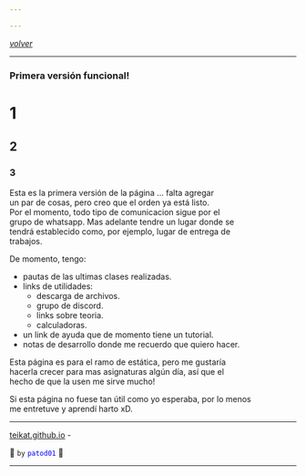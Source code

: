 ```yaml
---

---
```


<link rel="icon" href="../etc/icon.png">

[*volver*][teikat]

---

### Primera versión funcional!

# 1
## 2
### 3

Esta es la primera versión de la página ... falta agregar <br>
un par de cosas, pero creo que el orden ya está listo. <br>
Por el momento, todo tipo de comunicacion sigue por el <br>
grupo de whatsapp. Mas adelante tendre un lugar donde se <br>
tendrá establecido como, por ejemplo, lugar de entrega de <br>
trabajos.

De momento, tengo:

- pautas de las ultimas clases realizadas.
- links de utilidades:
    - descarga de archivos.
    - grupo de discord.
    - links sobre teoria.
    - calculadoras.
- un link de ayuda que de momento tiene un tutorial.
- notas de desarrollo donde me recuerdo que quiero hacer.

Esta página es para el ramo de estática, pero me gustaría <br>
hacerla crecer para mas asignaturas algún día, así que el <br>
hecho de que la usen me sirve mucho!

Si esta página no fuese tan útil como yo esperaba, por lo menos <br>
me entretuve y aprendí harto xD.

---

[teikat.github.io][teikat] -

:ghost: `by` <span style="color: blue;">`patod01`</span> :ghost:

[teikat]: https://teikat.github.io

---
